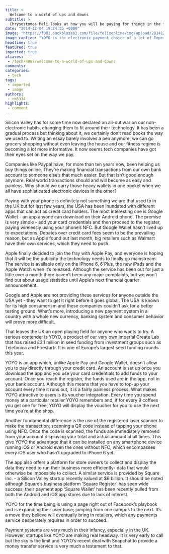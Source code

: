 ```yaml
---
title: >
  Welcome to a world of ups and downs
subtitle: >
  Chrysostomos Meli looks at how you will be paying for things in the future
date: "2014-12-04 19:24:35 +0000"
image: "https://f001.backblazeb2.com/file/felixonline/img/upload/201412041924-cj914-red-yoyo-copy.jpg"
image_caption: "YOYO is the electronic payment choice of a lot of Imperial students. Disclaimer: has nothing to do w"
headline: true
featured: true
imported: true
aliases:
 - /tech/4997/welcome-to-a-world-of-ups-and-downs
comments:
categories:
 - tech
tags:
 - imported
 - image
authors:
 - cm5314
highlights:
 - comment
---
```


Silicon Valley has for some time now declared an all-out war on our non-electronic habits, changing them to fit around their technology. It has been a gradual process but thinking about it, we certainly don’t read books the way we used to. Writing an essay barely involves a pen anymore, we can go grocery shopping without even leaving the house and our fitness regime is becoming a lot more informative. It now seems tech companies have got their eyes set on the way we pay.

Companies like Paypal have, for more than ten years now, been helping us buy things online. They’re making financial transactions from our own bank account to someone else’s that much easier. But that isn’t good enough anymore. Real world transactions should and will become as easy and painless. Why should we carry those heavy wallets in one pocket when we all have sophisticated electronic devices in the other?

Paying with your phone is definitely not something we are that used to in the UK but for last few years, the USA has been inundated with different apps that can act as credit card holders. The most interesting one is Google Wallet - an app anyone can download on their Android phone. The premise is very simple - add your card credentials and then proceed to the register, paying wirelessly using your phone’s NFC. But Google Wallet hasn’t lived up to expectations. Debates over credit card fees seem to be the prevailing reason, but as Apple found out last month, big retailers such as Walmart have their own services, which they need to push.

Apple finally decided to join the fray with Apple Pay, and everyone is hoping that it will be the publicity the technology needs to finally go mainstream. The service is available only on the iPhone 6, 6 Plus, the new iPads and the Apple Watch when it’s released. Although the service has been out for just a little over a month there haven’t been any major complaints, but we won’t find out about usage statistics until Apple’s next financial quarter announcement.

Google and Apple are not providing these services for anyone outside the USA yet - they want to get it right before it goes global. The USA is known for its high consumerism and these companies couldn’t ask for a better testing ground. What’s more, introducing a new payment system in a country with a whole new currency, banking system and consumer behavior will prove more difficult.

That leaves the UK an open playing field for anyone who wants to try. A serious contender is YOYO, a product of our very own Imperial Create Lab that has raised £3.1 million in seed funding from investment groups such as Telefonica and Firestartr. It is one of Europe’s largest seed funding rounds this year.

YOYO is an app which, unlike Apple Pay and Google Wallet, doesn’t allow you to pay directly through your credit card. An account is set up once you download the app and you use your card credentials to add funds to your account. Once you reach the register, the funds used are in the app, not in your bank account. Although this means that you have to top-up your account every time it runs out, it is a fairly painless process. What makes YOYO attractive to users is its voucher integration. Every time you spend money at a particular retailer YOYO remembers and, if for every 9 coffees you get one for free, YOYO will display the voucher for you to use the next time you’re at the shop.

Another fundamental difference is the use of the registered laser scanner to make the transaction; scanning a QR code instead of tapping your phone using NFC. Once the code is scanned, the funds are immediately removed from your account displaying your total and actual amount at all times. This give YOYO the advantage that it can be installed on any smartphone device running iOS or Android even the ones without NFC, which encompasses every iOS user who hasn’t upgraded to iPhone 6 yet.

The app also offers a platform for store owners to collect and display the data they need to run their business more efficiently- data that would otherwise be impossible to collect. A similar service is provided by Square Inc. - a Silicon Valley startup recently valued at $6 billion. It should be noted although Square’s business platform ‘Square Register’ has seen wide success, their payment app ‘Square Wallet’ has been recently pulled from both the Android and iOS app stores due to lack of interest.

YOYO for the time being is using a page right out of Facebook’s playbook and is expanding their user base; jumping from one campus to the next. It’s a move they believe will eventually bring in retailers, which any payments service desperately requires in order to succeed.

Payment systems are very much in their infancy, especially in the UK. However, startups like YOYO are making real headway. It is very early to call but the sky is the limit and YOYO’s recent deal with Snapchat to provide a money transfer service is very much a testament to that.
